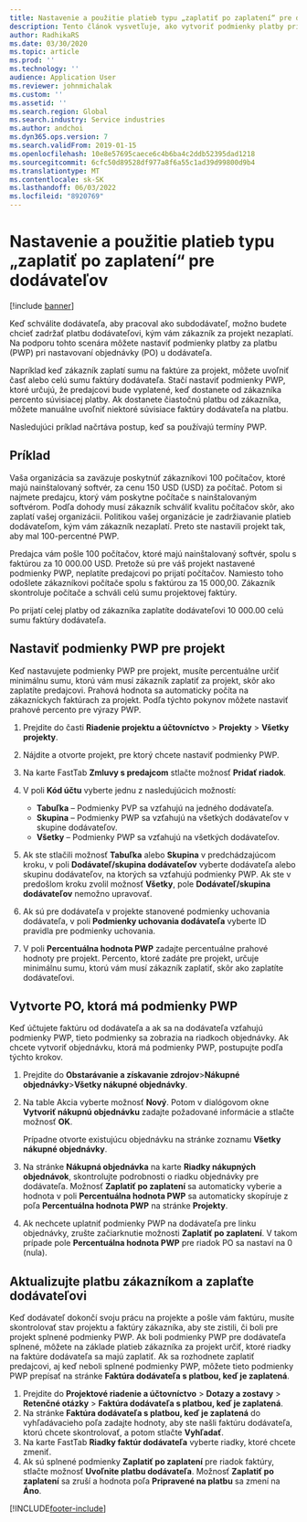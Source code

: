 ```yaml
---
title: Nastavenie a použitie platieb typu „zaplatiť po zaplatení“ pre dodávateľov
description: Tento článok vysvetľuje, ako vytvoriť podmienky platby pri platení (PWP), aby ste mohli uvoľniť čiastočné platby dodávateľa na základe platieb zákazníkov.
author: RadhikaRS
ms.date: 03/30/2020
ms.topic: article
ms.prod: ''
ms.technology: ''
audience: Application User
ms.reviewer: johnmichalak
ms.custom: ''
ms.assetid: ''
ms.search.region: Global
ms.search.industry: Service industries
ms.author: andchoi
ms.dyn365.ops.version: 7
ms.search.validFrom: 2019-01-15
ms.openlocfilehash: 10e8e57695caece6c4b6ba4c2ddb52395dad1218
ms.sourcegitcommit: 6cfc50d89528df977a8f6a55c1ad39d99800d9b4
ms.translationtype: MT
ms.contentlocale: sk-SK
ms.lasthandoff: 06/03/2022
ms.locfileid: "8920769"
---
```

# <a name="set-up-and-use-pay-when-paid-vendor-payments"></a>Nastavenie a použitie platieb typu „zaplatiť po zaplatení“ pre dodávateľov

[!include [banner](../includes/banner.md)]

Keď schválite dodávateľa, aby pracoval ako subdodávateľ, možno budete chcieť zadržať platbu dodávateľovi, kým vám zákazník za projekt nezaplatí. Na podporu tohto scenára môžete nastaviť podmienky platby za platbu (PWP) pri nastavovaní objednávky (PO) u dodávateľa.

Napríklad keď zákazník zaplatí sumu na faktúre za projekt, môžete uvoľniť časť alebo celú sumu faktúry dodávateľa. Stačí nastaviť podmienky PWP, ktoré určujú, že predajcovi bude vyplatené, keď dostanete od zákazníka percento súvisiacej platby. Ak dostanete čiastočnú platbu od zákazníka, môžete manuálne uvoľniť niektoré súvisiace faktúry dodávateľa na platbu.

Nasledujúci príklad načrtáva postup, keď sa používajú termíny PWP.

## <a name="example"></a>Príklad

Vaša organizácia sa zaväzuje poskytnúť zákazníkovi 100 počítačov, ktoré majú nainštalovaný softvér, za cenu 150 USD (USD) za počítač. Potom si najmete predajcu, ktorý vám poskytne počítače s nainštalovaným softvérom. Podľa dohody musí zákazník schváliť kvalitu počítačov skôr, ako zaplatí vašej organizácii. Politikou vašej organizácie je zadržiavanie platieb dodávateľom, kým vám zákazník nezaplatí. Preto ste nastavili projekt tak, aby mal 100-percentné PWP.

Predajca vám pošle 100 počítačov, ktoré majú nainštalovaný softvér, spolu s faktúrou za 10 000.00 USD. Pretože sú pre váš projekt nastavené podmienky PWP, neplatíte predajcovi po prijatí počítačov. Namiesto toho odošlete zákazníkovi počítače spolu s faktúrou za 15 000,00. Zákazník skontroluje počítače a schváli celú sumu projektovej faktúry.

Po prijatí celej platby od zákazníka zaplatíte dodávateľovi 10 000.00 celú sumu faktúry dodávateľa.

## <a name="set-up-pwp-terms-for-a-project"></a>Nastaviť podmienky PWP pre projekt

Keď nastavujete podmienky PWP pre projekt, musíte percentuálne určiť minimálnu sumu, ktorú vám musí zákazník zaplatiť za projekt, skôr ako zaplatíte predajcovi. Prahová hodnota sa automaticky počíta na zákazníckych faktúrach za projekt. Podľa týchto pokynov môžete nastaviť prahové percento pre výrazy PWP.

1. Prejdite do časti **Riadenie projektu a účtovníctvo** \> **Projekty** \> **Všetky projekty**.
2. Nájdite a otvorte projekt, pre ktorý chcete nastaviť podmienky PWP.
3. Na karte FastTab **Zmluvy s predajcom** stlačte možnosť **Pridať riadok**.
3. V poli **Kód účtu** vyberte jednu z nasledujúcich možností:

    - **Tabuľka** – Podmienky PVP sa vzťahujú na jedného dodávateľa.
    - **Skupina** – Podmienky PWP sa vzťahujú na všetkých dodávateľov v skupine dodávateľov.
    - **Všetky** – Podmienky PWP sa vzťahujú na všetkých dodávateľov.

4. Ak ste stlačili možnosť **Tabuľka** alebo **Skupina** v predchádzajúcom kroku, v poli **Dodávateľ/skupina dodávateľov** vyberte dodávateľa alebo skupinu dodávateľov, na ktorých sa vzťahujú podmienky PWP. Ak ste v predošlom kroku zvolil možnosť **Všetky**, pole **Dodávateľ/skupina dodávateľov** nemožno upravovať.
5. Ak sú pre dodávateľa v projekte stanovené podmienky uchovania dodávateľa, v poli **Podmienky uchovania dodávateľa** vyberte ID pravidla pre podmienky uchovania.
6. V poli **Percentuálna hodnota PWP** zadajte percentuálne prahové hodnoty pre projekt. Percento, ktoré zadáte pre projekt, určuje minimálnu sumu, ktorú vám musí zákazník zaplatiť, skôr ako zaplatíte dodávateľovi.

## <a name="create-a-po-that-has-pwp-terms"></a>Vytvorte PO, ktorá má podmienky PWP

Keď účtujete faktúru od dodávateľa a ak sa na dodávateľa vzťahujú podmienky PWP, tieto podmienky sa zobrazia na riadkoch objednávky. Ak chcete vytvoriť objednávku, ktorá má podmienky PWP, postupujte podľa týchto krokov.

1. Prejdite do **Obstarávanie a získavanie zdrojov**\>**Nákupné objednávky**\>**Všetky nákupné objednávky**.
2. Na table Akcia vyberte možnosť **Nový**. Potom v dialógovom okne **Vytvoriť nákupnú objednávku** zadajte požadované informácie a stlačte možnosť **OK**.

    Prípadne otvorte existujúcu objednávku na stránke zoznamu **Všetky nákupné objednávky**.

4. Na stránke **Nákupná objednávka** na karte **Riadky nákupných objednávok**, skontrolujte podrobnosti o riadku objednávky pre dodávateľa. Možnosť **Zaplatiť po zaplatení** sa automaticky vyberie a hodnota v poli **Percentuálna hodnota PWP** sa automaticky skopíruje z poľa **Percentuálna hodnota PWP** na stránke **Projekty**.
6. Ak nechcete uplatniť podmienky PWP na dodávateľa pre linku objednávky, zrušte začiarknutie možnosti **Zaplatiť po zaplatení**. V takom prípade pole **Percentuálna hodnota PWP** pre riadok PO sa nastaví na 0 (nula).

## <a name="update-a-customer-payment-and-pay-the-vendor"></a>Aktualizujte platbu zákazníkom a zaplaťte dodávateľovi

Keď dodávateľ dokončí svoju prácu na projekte a pošle vám faktúru, musíte skontrolovať stav projektu a faktúry zákazníka, aby ste zistili, či boli pre projekt splnené podmienky PWP. Ak boli podmienky PWP pre dodávateľa splnené, môžete na základe platieb zákazníka za projekt určiť, ktoré riadky na faktúre dodávateľa sa majú zaplatiť. Ak sa rozhodnete zaplatiť predajcovi, aj keď neboli splnené podmienky PWP, môžete tieto podmienky PWP prepísať na stránke **Faktúra dodávateľa s platbou, keď je zaplatená**.

1. Prejdite do **Projektové riadenie a účtovníctvo** \> **Dotazy a zostavy** \> **Retenčné otázky** \> **Faktúra dodávateľa s platbou, keď je zaplatená**.
2. Na stránke **Faktúra dodávateľa s platbou, keď je zaplatená** do vyhľadávacieho poľa zadajte hodnoty, aby ste našli faktúru dodávateľa, ktorú chcete skontrolovať, a potom stlačte **Vyhľadať**.
3. Na karte FastTab **Riadky faktúr dodávateľa** vyberte riadky, ktoré chcete zmeniť.
4. Ak sú splnené podmienky **Zaplatiť po zaplatení** pre riadok faktúry, stlačte možnosť **Uvoľnite platbu dodávateľa**. Možnosť **Zaplatiť po zaplatení** sa zruší a hodnota poľa **Pripravené na platbu** sa zmení na **Áno**.


[!INCLUDE[footer-include](../includes/footer-banner.md)]
